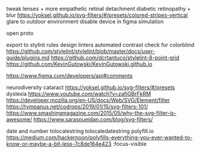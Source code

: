 tweak lenses + more empathetic
retinal detachment
diabetic retinopathy + blur https://yoksel.github.io/svg-filters/#/presets/colored-stripes-vertical
glare to outdoor environment
disable device in figma simulation

open proto

<!-- mousemove iframe -->

export to stylint rules
design linters
automated contrast check for colorblind
https://github.com/stylelint/stylelint/blob/master/docs/user-guide/plugins.md
https://github.com/dcrtantuco/stylelint-8-point-grid
https://github.com/KevinGutowski/KevinGutowski.github.io

https://www.figma.com/developers/api#comments

neurodiversity
cataract https://yoksel.github.io/svg-filters/#/presets
dyslexia https://www.youtube.com/watch?v=zafiGBrFkRM
https://developer.mozilla.org/en-US/docs/Web/SVG/Element/filter
https://tympanus.net/codrops/2019/01/15/svg-filters-101/
https://www.smashingmagazine.com/2015/05/why-the-svg-filter-is-awesome/
https://www.sarasoueidan.com/blog/svg-filters/

date and number tolocalestring tolocaledatestring
polyfill.io https://medium.com/hackernoon/polyfills-everything-you-ever-wanted-to-know-or-maybe-a-bit-less-7c8de164e423
:focus-visible

<!-- const a = (
  <svg version='1.1' xmlns='http://www.w3.org/2000/svg'>
    <defs>
      <filter id='hc_extension_off' x='0' y='0'>
        <feComponentTransfer>
          <feFuncR tableValues='0 1' type='table' />
          <feFuncG tableValues='0 1' type='table' />
          <feFuncB tableValues='0 1' type='table' />
        </feComponentTransfer>
      </filter>
      <filter id='hc_extension_highcontrast' x='0' y='0'>
        <feComponentTransfer>
          <feFuncR exponent='3.0' type='gamma' />
          <feFuncG exponent='3.0' type='gamma' />
          <feFuncB exponent='3.0' type='gamma' />
        </feComponentTransfer>
      </filter>
      <filter id='hc_extension_highcontrast_back' x='0' y='0'>
        <feComponentTransfer>
          <feFuncR exponent='0.33' type='gamma' />
          <feFuncG exponent='0.33' type='gamma' />
          <feFuncB exponent='0.33' type='gamma' />
        </feComponentTransfer>
      </filter>
      <filter id='hc_extension_grayscale' x='0' y='0'>
        <feColorMatrix
          type='matrix'
          values='0.2126 0.7152 0.0722 0 0 0.2126 0.7152 0.0722 0 0 0.2126 0.7152 0.0722 0 0 0 0 0 1 0'
        />
        <feComponentTransfer>
          <feFuncR exponent='3' type='gamma' />
          <feFuncG exponent='3' type='gamma' />
          <feFuncB exponent='3' type='gamma' />
        </feComponentTransfer>
      </filter>
      <filter id='hc_extension_grayscale_back' x='0' y='0'>
        <feComponentTransfer>
          <feFuncR exponent='0.33' type='gamma' />
          <feFuncG exponent='0.33' type='gamma' />
          <feFuncB exponent='0.33' type='gamma' />
        </feComponentTransfer>
      </filter>
      <filter id='hc_extension_invert' x='0' y='0'>
        <feComponentTransfer>
          <feFuncR amplitude='-1' exponent='3' offset='1' type='gamma' />
          <feFuncG amplitude='-1' exponent='3' offset='1' type='gamma' />
          <feFuncB amplitude='-1' exponent='3' offset='1' type='gamma' />
        </feComponentTransfer>
      </filter>
      <filter id='hc_extension_invert_back' x='0' y='0'>
        <feComponentTransfer>
          <feFuncR tableValues='1 0' type='table' />
          <feFuncG tableValues='1 0' type='table' />
          <feFuncB tableValues='1 0' type='table' />
        </feComponentTransfer>
        <feComponentTransfer>
          <feFuncR exponent='1.7' type='gamma' />
          <feFuncG exponent='1.7' type='gamma' />
          <feFuncB exponent='1.7' type='gamma' />
        </feComponentTransfer>
      </filter>
      <filter id='hc_extension_invert_grayscale' x='0' y='0'>
        <feColorMatrix
          type='matrix'
          values='0.2126 0.7152 0.0722 0 0 0.2126 0.7152 0.0722 0 0 0.2126 0.7152 0.0722 0 0 0 0 0 1 0'
        />
        <feComponentTransfer>
          <feFuncR amplitude='-1' exponent='3' offset='1' type='gamma' />
          <feFuncG amplitude='-1' exponent='3' offset='1' type='gamma' />
          <feFuncB amplitude='-1' exponent='3' offset='1' type='gamma' />
        </feComponentTransfer>
      </filter>
      <filter id='hc_extension_yellow_on_black' x='0' y='0'>
        <feComponentTransfer>
          <feFuncR amplitude='-1' exponent='3' offset='1' type='gamma' />
          <feFuncG amplitude='-1' exponent='3' offset='1' type='gamma' />
          <feFuncB amplitude='-1' exponent='3' offset='1' type='gamma' />
        </feComponentTransfer>
        <feColorMatrix
          type='matrix'
          values='0.3 0.5 0.2 0 0 0.3 0.5 0.2 0 0 0 0 0 0 0 0 0 0 1 0'
        />
      </filter>
      <filter id='hc_extension_yellow_on_black_back' x='0' y='0'>
        <feComponentTransfer>
          <feFuncR tableValues='1 0' type='table' />
          <feFuncG tableValues='1 0' type='table' />
          <feFuncB tableValues='1 0' type='table' />
        </feComponentTransfer>
        <feComponentTransfer>
          <feFuncR exponent='0.33' type='gamma' />
          <feFuncG exponent='0.33' type='gamma' />
          <feFuncB exponent='0.33' type='gamma' />
        </feComponentTransfer>
      </filter>
    </defs>
  </svg>
) -->
